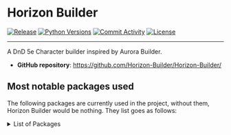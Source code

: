 <!--
   Copyright 2024 GustavoSchip

   Licensed under the Apache License, Version 2.0 (the "License");
   you may not use this file except in compliance with the License.
   You may obtain a copy of the License at

       http://www.apache.org/licenses/LICENSE-2.0

   Unless required by applicable law or agreed to in writing, software
   distributed under the License is distributed on an "AS IS" BASIS,
   WITHOUT WARRANTIES OR CONDITIONS OF ANY KIND, either express or implied.
   See the License for the specific language governing permissions and
   limitations under the License.
-->

# Horizon Builder

[![Release](https://img.shields.io/github/v/release/Horizon-Builder/Horizon-Builder)](https://img.shields.io/github/v/release/Horizon-Builder/Horizon-Builder)
[![Python Versions](https://img.shields.io/badge/Python-3.9%20|%203.10%20|%203.11-blue)](https://www.python.org/downloads)
[![Commit Activity](https://img.shields.io/github/commit-activity/m/Horizon-Builder/Horizon-Builder)](https://img.shields.io/github/commit-activity/m/Horizon-Builder/Horizon-Builder)
[![License](https://img.shields.io/github/license/Horizon-Builder/Horizon-Builder)](https://img.shields.io/github/license/Horizon-Builder/Horizon-Builder)

---

A DnD 5e Character builder inspired by Aurora Builder.

- **GitHub repository**: <https://github.com/Horizon-Builder/Horizon-Builder/>

## Most notable packages used

The following packages are currently used in the project, without them, Horizon Builder would be nothing. They list goes
as follows:

<details>
<summary>List of Packages</summary>

- [Trogon](https://github.com/textualize/trogon)
- [pydantic](https://github.com/pydantic/pydantic)
- [$ click\_](https://github.com/pallets/click)
- [PyYAML](https://github.com/yaml/pyyaml)
- [Textual](https://github.com/textualize/textual)

</details>
